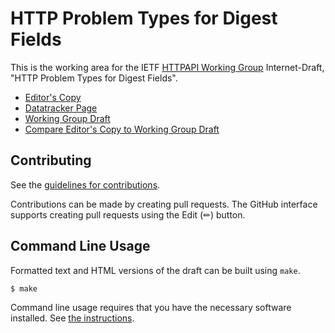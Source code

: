 # HTTP Problem Types for Digest Fields

This is the working area for the IETF [HTTPAPI Working Group](https://datatracker.ietf.org/wg/httpapi/documents/) Internet-Draft, "HTTP Problem Types for Digest Fields".

* [Editor's Copy](https://ietf-wg-httpapi.github.io/digest-fields-problem-types/#go.draft-ietf-httpapi-digest-fields-problem-types.html)
* [Datatracker Page](https://datatracker.ietf.org/doc/draft-ietf-httpapi-digest-fields-problem-types)
* [Working Group Draft](https://datatracker.ietf.org/doc/html/draft-ietf-httpapi-digest-fields-problem-types)
* [Compare Editor's Copy to Working Group Draft](https://ietf-wg-httpapi.github.io/digest-fields-problem-types/#go.draft-ietf-httpapi-digest-fields-problem-types.diff)


## Contributing

See the
[guidelines for contributions](https://github.com/ietf-wg-httpapi/digest-fields-problem-types/blob/main/CONTRIBUTING.md).

Contributions can be made by creating pull requests.
The GitHub interface supports creating pull requests using the Edit (✏) button.


## Command Line Usage

Formatted text and HTML versions of the draft can be built using `make`.

```sh
$ make
```

Command line usage requires that you have the necessary software installed.  See
[the instructions](https://github.com/martinthomson/i-d-template/blob/main/doc/SETUP.md).


